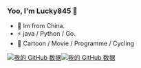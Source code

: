 ### Yoo, I'm Lucky845 👋

- 🍻 Im from China.
- ⚡ java / Python / Go.
- 🏃 Cartoon / Movie / Programme / Cycling

[![我的 GitHub 数据](https://github-readme-stats.vercel.app/api?username=lucky845&hide_title=true&layout=compact&locale=cn)]()[![我的 GitHub 数据](https://github-readme-stats.vercel.app/api/top-langs/?username=lucky845&hide_title=true&layout=compact&locale=cn)]()
